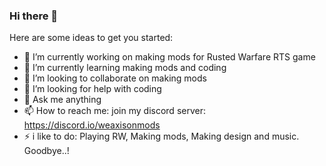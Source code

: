### Hi there 👋

Here are some ideas to get you started:

- 🔭 I’m currently working on making mods for Rusted Warfare RTS game
- 🌱 I’m currently learning making mods and coding
- 👯 I’m looking to collaborate on making mods
- 🤔 I’m looking for help with coding
- 💬 Ask me anything
- 📫 How to reach me: join my discord server: https://discord.io/weaxisonmods
- ⚡ i like to do: Playing RW, Making mods, Making design and music.
Goodbye..!

